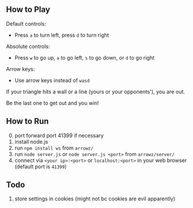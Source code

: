## How to Play
Default controls:

- Press `a` to turn left, press `d` to turn right

Absolute controls:

- Press `w` to go up, `a` to go left, `s` to go down, or `d` to go right

Arrow keys:

- Use arrow keys instead of `wasd`

If your triangle hits a wall or a line (yours or your opponents'), you are out.

Be the last one to get out and you win!

## How to Run
0. port forward port 41399 if necessary
1. install node.js
2. run `npm install ws` from `arrowz/`
3. run `node server.js` or `node server.js <port>` from `arrowz/server/`
4. connect via `<your ip>:<port>` or `localhost:<port>` in your web browser (default port is `41399`)

## Todo
1. store settings in cookies (might not bc cookies are evil apparently)